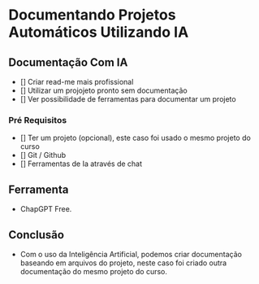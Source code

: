 # Documentando Projetos Automáticos Utilizando IA

## Documentação Com IA

- [] Criar read-me mais profissional
- [] Utilizar um projojeto pronto sem documentação
- [] Ver possibilidade de ferramentas para documentar um projeto


### Pré Requisitos
- [] Ter um projeto (opcional), este caso foi usado o mesmo projeto do curso
- [] Git / Github
- [] Ferramentas de Ia através de chat

## Ferramenta

- ChapGPT Free.

## Conclusão

- Com o uso da Inteligência Artificial, podemos criar documentação baseando em arquivos do projeto, neste caso foi criado outra documentação do mesmo projeto do curso.
